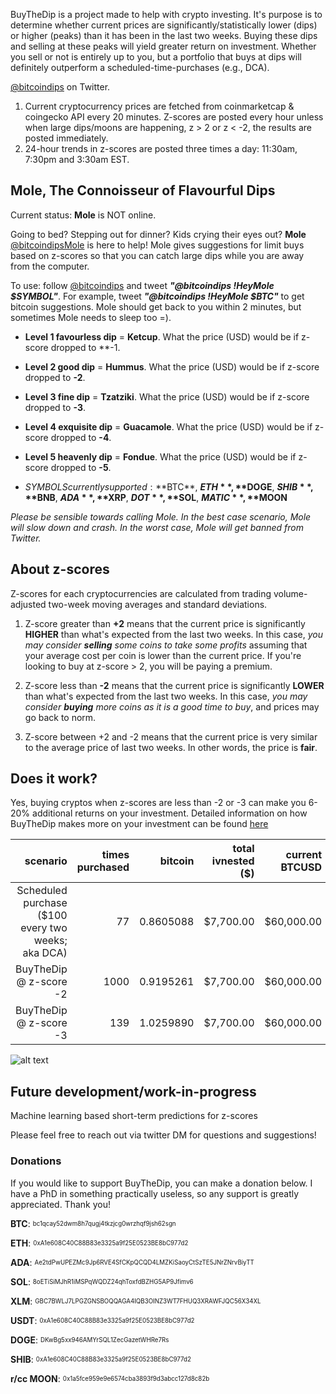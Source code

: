 
BuyTheDip is a project made to help with crypto investing. It's purpose is to determine whether current prices are significantly/statistically lower (dips) or higher (peaks) than it has been in the last two weeks. Buying these dips and selling at these peaks will yield greater return on investment. Whether you sell or not is entirely up to you, but a portfolio that buys at dips will definitely outperform a scheduled-time-purchases (e.g., DCA). 

[@bitcoindips](https://twitter.com/bitcoindips) on Twitter.
1. Current cryptocurrency prices are fetched from coinmarketcap & coingecko API every 20 minutes. Z-scores are posted every hour unless when large dips/moons are happening, z > 2 or z < -2, the results are posted immediately. 
2. 24-hour trends in z-scores are posted three times a day: 11:30am, 7:30pm and 3:30am EST.

## Mole, The Connoisseur of Flavourful Dips
Current status: **Mole** is NOT online. 

Going to bed? Stepping out for dinner? Kids crying their eyes out? **Mole** [@bitcoindipsMole](https://twitter.com/bitcoindipsMole) is here to help! Mole gives suggestions for limit buys based on z-scores so that you can catch large dips while you are away from the computer. 

To use: follow [@bitcoindips](https://twitter.com/bitcoindips) and tweet ***"@bitcoindips !HeyMole $SYMBOL"***. For example, tweet ***"@bitcoindips !HeyMole $BTC"*** to get bitcoin suggestions. Mole should get back to you within 2 minutes, but sometimes Mole needs to sleep too =). 

- **Level 1 favourless dip** = **Ketcup**. What the price (USD) would be if z-score dropped to **-1.
- **Level 2 good dip** = **Hummus**. What the price (USD) would be if z-score dropped to **-2**.
- **Level 3 fine dip** = **Tzatziki**. What the price (USD) would be if z-score dropped to **-3**.
- **Level 4 exquisite dip** = **Guacamole**. What the price (USD) would be if z-score dropped to **-4**.
- **Level 5 heavenly dip** = **Fondue**. What the price (USD) would be if z-score dropped to **-5**.

- $SYMBOLS currently supported: **$BTC**, **$ETH**, **$DOGE**, **$SHIB**, **$BNB**, **$ADA**, **$XRP**, **$DOT**, **$SOL**, **$MATIC**, **$MOON**

*Please be sensible towards calling Mole. In the best case scenario, Mole will slow down and crash. In the worst case, Mole will get banned from Twitter.*


## About z-scores

Z-scores for each cryptocurrencies are calculated from trading volume-adjusted two-week moving averages and standard deviations. 

1. Z-score greater than **+2** means that the current price is significantly **HIGHER** than what's expected from the last two weeks. In this case, *you may consider ***selling*** some coins to take some profits* assuming that your average cost per coin is lower than the current price. If you're looking to buy at z-score > 2, you will be paying a premium.

2. Z-score less than **-2** means that the current price is significantly **LOWER** than what's expected from the last two weeks. In this case, *you may consider ***buying*** more coins as it is a good time to buy*, and prices may go back to norm. 

3. Z-score between +2 and -2 means that the current price is very similar to the average price of last two weeks. In other words, the price is **fair**. 


## Does it work?

Yes, buying cryptos when z-scores are less than -2 or -3 can make you 6-20% additional returns on your investment. Detailed information on how BuyTheDip makes more on your investment can be found [here](https://ahjustsea.github.io/BuyTheDip/whythisworks)

scenario |	times purchased |	bitcoin |	total ivnested ($) |	current BTCUSD |	portfolio ($) | profit ($) |	profit (%)
-----: | -----: | -----: | -----: | -----: | -----: | -----: | -----:
Scheduled purchase ($100 every two weeks; aka DCA) |	77 |	0.8605088 |	$7,700.00 |	$60,000.00 |	$51,630.53 |	$43,930.53 |	570.5%
BuyTheDip @ z-score -2 |	1000 |	0.9195261 |	$7,700.00 |	$60,000.00 |	$55,171.56 |	$47,471.56 |	616.5%
BuyTheDip @ z-score -3 |	139 |	1.0259890 |	$7,700.00 |	$60,000.00 |	$61,559.34 |	$53,859.34 |	699.5%

![alt text](https://ahjustsea.github.io/BuyTheDip/BuyTheDip.png)


## Future development/work-in-progress

Machine learning based short-term predictions for z-scores

Please feel free to reach out via twitter DM for questions and suggestions!


### Donations

If you would like to support BuyTheDip, you can make a donation below. I have a PhD in something practically useless, so any support is greatly appreciated. Thank you!

**BTC**: <sub><sup> bc1qcay52dwm8h7qugj4tkzjcg0wrzhqf9jsh62sgn </sub></sup>

**ETH**: <sub><sup> 0xA1e608C40C88B83e3325a9f25E0523BE8bC977d2 </sub></sup>

**ADA**: <sub><sup> Ae2tdPwUPEZMc9Jp6RVE4SfCKpQCQD4LMZKiSaoyCtSzTE5JNrZNrvBiyTT </sub></sup>

**SOL**: <sub><sup> 8oETiSiMJhR1iMSPqWQDZ24qhToxfdBZHG5AP9Jfimv6 </sub></sup>

**XLM**: <sub><sup> GBC7BWLJ7LPGZGNSBOQQAGA4IQB3OINZ3WT7FHUQ3XRAWFJQC56X34XL </sub></sup>

**USDT**: <sub><sup> 0xA1e608C40C88B83e3325a9f25E0523BE8bC977d2 </sub></sup>

**DOGE**: <sub><sup> DKwBg5xx946AMYrSQL1ZecGazetWHRe7Rs </sub></sup>

**SHIB**: <sub><sup> 0xA1e608C40C88B83e3325a9f25E0523BE8bC977d2 </sub></sup>

**r/cc MOON**: <sub><sup> 0x1a5fce959e9e6574cba3893f9d3abcc127d8c82b </sub></sup>
